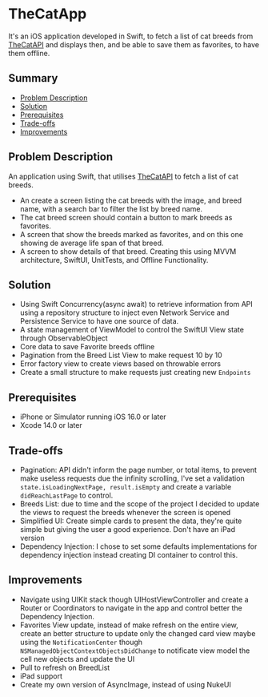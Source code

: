 # TheCatApp
It's an iOS application developed in Swift, to fetch a list of cat breeds from [TheCatAPI](https://thecatapi.com/) and displays then, and be able to save them as favorites, to have them offline.

## Summary
 - [Problem Description](#problem-description)
 - [Solution](#solution)
 - [Prerequisites](#prerequisites)
 - [Trade-offs](#trade-offs)
 - [Improvements](improvements)
 
## Problem Description
An application using Swift, that utilises [TheCatAPI](https://thecatapi.com/) to fetch a list of cat breeds.
- An create a screen listing the cat breeds with the image, and breed name, with a search bar to filter the list by breed name.
- The cat breed screen should contain a button to mark breeds as favorites.
- A screen that show the breeds marked as favorites, and on this one showing de average life span of that breed.
- A screen to show details of that breed.
Creating this using MVVM architecture, SwiftUI, UnitTests, and Offline Functionality.

## Solution
- Using Swift Concurrency(async await) to retrieve information from API using a repository structure to inject even Network Service and Persistence Service to have one source of data.
- A state management of ViewModel to control the SwiftUI View state through ObservableObject
- Core data to save Favorite breeds offline
- Pagination from the Breed List View to make request 10 by 10
- Error factory view to create views based on throwable errors
- Create a small structure to make requests just creating new `Endpoints`

## Prerequisites
- iPhone or Simulator running iOS 16.0 or later
- Xcode 14.0 or later

## Trade-offs
- Pagination: API didn't inform the page number, or total items, to prevent make useless requests due the infinity scrolling, I've set a validation `state.isLoadingNextPage, result.isEmpty` and create a variable `didReachLastPage` to control.
- Breeds List: due to time and the scope of the project I decided to update the views to request the breeds whenever the screen is opened 
- Simplified UI: Create simple cards to present the data, they're quite simple but giving the user a good experience. Don't have an iPad version
- Dependency Injection: I chose to set some defaults implementations for dependency injection instead creating DI container to control this.

## Improvements
- Navigate using UIKit stack though UIHostViewController and create a Router or Coordinators to navigate in the app and control better the Dependency Injection.
- Favorites View update, instead of make refresh on the entire view, create an better structure to update only the changed card view maybe using the `NotificationCenter` though `NSManagedObjectContextObjectsDidChange` to notificate view model the cell new objects and update the UI
- Pull to refresh on BreedList
- iPad support
- Create my own version of AsyncImage, instead of using NukeUI 
